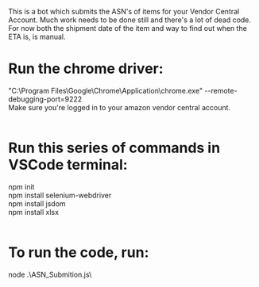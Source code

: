 This is a bot which submits the ASN's of items for your Vendor Central Account. Much work needs to be done still and there's a lot of dead code. For now both the shipment date of the item and way to find out when the ETA is, is manual. 

# Run the chrome driver:<br />
"C:\Program Files\Google\Chrome\Application\chrome.exe" --remote-debugging-port=9222<br />
Make sure you're logged in to your amazon vendor central account.<br />
<br />
# Run this series of commands in VSCode terminal:<br />
npm init<br />
npm install selenium-webdriver<br />
npm install jsdom<br />
npm install xlsx<br />
<br />
# To run the code, run:<br />
node .\ASN_Submition.js\
